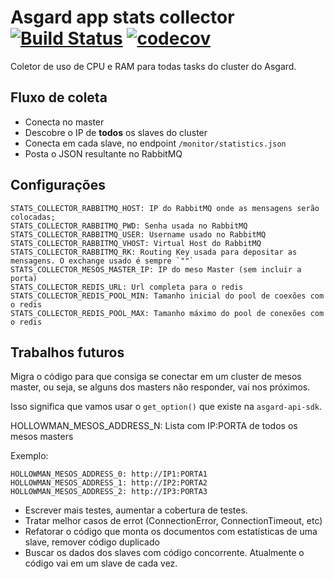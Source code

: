 # Asgard app stats collector  [![Build Status](https://travis-ci.org/B2W-BIT/asgard-app-stats-collector.svg?branch=master)](https://travis-ci.org/B2W-BIT/asgard-app-stats-collector) [![codecov](https://codecov.io/gh/B2W-BIT/asgard-app-stats-collector/branch/master/graph/badge.svg)](https://codecov.io/gh/B2W-BIT/asgard-app-stats-collector)


Coletor de uso de CPU e RAM para todas tasks do cluster do Asgard.


## Fluxo de coleta

* Conecta no master
* Descobre o IP de **todos** os slaves do cluster
* Conecta em cada slave, no endpoint `/monitor/statistics.json`
* Posta o JSON resultante no RabbitMQ


## Configurações


```
STATS_COLLECTOR_RABBITMQ_HOST: IP do RabbitMQ onde as mensagens serão colocadas;
STATS_COLLECTOR_RABBITMQ_PWD: Senha usada no RabbitMQ
STATS_COLLECTOR_RABBITMQ_USER: Username usado no RabbitMQ
STATS_COLLECTOR_RABBITMQ_VHOST: Virtual Host do RabbitMQ
STATS_COLLECTOR_RABBITMQ_RK: Routing Key usada para depositar as mensagens. O exchange usado é sempre `""`
STATS_COLLECTOR_MESOS_MASTER_IP: IP do meso Master (sem incluir a porta)
STATS_COLLECTOR_REDIS_URL: Url completa para o redis
STATS_COLLECTOR_REDIS_POOL_MIN: Tamanho inicial do pool de coexões com o redis
STATS_COLLECTOR_REDIS_POOL_MAX: Tamanho máximo do pool de conexões com o redis
```

## Trabalhos futuros

Migra o código para que consiga se conectar em um cluster de mesos master, ou seja, se alguns dos
masters não responder, vai nos próximos.

Isso significa que vamos usar o `get_option()` que existe na `asgard-api-sdk`.

HOLLOWMAN_MESOS_ADDRESS_N: Lista com IP:PORTA de todos os mesos masters

Exemplo:
```
HOLLOWMAN_MESOS_ADDRESS_0: http://IP1:PORTA1
HOLLOWMAN_MESOS_ADDRESS_1: http://IP2:PORTA2
HOLLOWMAN_MESOS_ADDRESS_2: http://IP3:PORTA3
```

* Escrever mais testes, aumentar a cobertura de testes.
* Tratar melhor casos de errot (ConnectionError, ConnectionTimeout, etc)
* Refatorar o código que monta os documentos com estatísticas de uma slave, remover código duplicado
* Buscar os dados dos slaves com código concorrente. Atualmente o código vai em um slave de cada vez.

